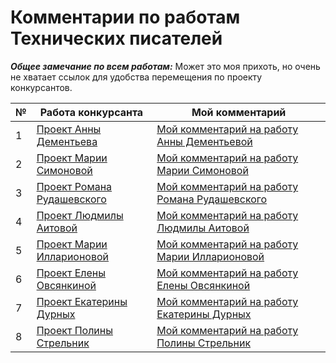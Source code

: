 # Комментарии по работам Технических писателей
  
  
***Общее замечание по всем работам:*** Может это моя прихоть, но очень не хватает ссылок для удобства перемещения по проекту конкурсантов.

| № | Работа конкурсанта | Мой комментарий |
| ------ | ------ | ------ |
| 1 | [Проект Анны Дементьева](https://github.com/AnnaVoenmeh/Playground "Переход на работу Анны Дементьевой") | [Мой комментарий на работу Анны Дементьевой](AD.md "Комментарий по работе Анны Дементьевой") |
| 2 | [Проект Марии Симоновой](https://github.com/MariySimonova/Sandbox "Переход на работу Марии Симоновой") | [Мой комментарий на работу Марии Симоновой](MS.md "Комментарий по работе Марии Симоновой") |
| 3 | [Проект Романа Рудашевского](https://github.com/Rudashevskiy/tech "Переход на работу Романа Рудашевского") | [Мой комментарий на работу Романа Рудашевского](RR.md " Комментарий по работе Романа Рудашевского") |
| 4 | [Проект Людмилы Аитовой](https://github.com/melany20/first_lesson/tree/main/images "Переход на работу Людмилы Аитовой") | [Мой комментарий на работу Людмилы Аитовой](LA.md "Комментарий по работе Людмилы Аитовой") |
| 5 | [Проект Марии Илларионовой](https://github.com/Mariya-Ill/First-lesson "Переход на работу Марии Илларионовой") | [Мой комментарий на работу Марии Илларионовой](MI.md "Комментарий по работе Марии Илларионовой") |
| 6 | [Проект Елены Овсянкиной](https://github.com/Elena567-collab/rukovodstvo_2/tree/main "Переход на работу Елены Овсянкиной") | [Мой комментарий на работу Елены Овсянкиной](EO.md "Комментарий по работе Елены Овсянкиной") |
| 7 | [Проект Екатерины Дурных](https://github.com/Ekaterinka17/primery "Переход на работу Екатерины Дурных") | [Мой комментарий на работу Екатерины Дурных](ED.md "Комментарий по работе Екатерины Дурных") |
| 8 | [Проект Полины Стрельник](https://github.com/PolinaTW/GIT-Education/tree/main "Переход на работу Полины Стрельник") | [Мой комментарий на работу Полины Стрельник](PS.md "Комментарий по работе Полины Стрельник") |

